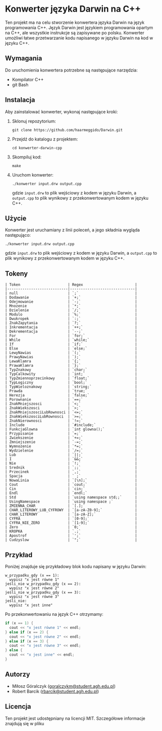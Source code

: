 

# Konwerter języka Darwin na C++

Ten projekt ma na celu stworzenie konwertera języka Darwin na język programowania C++. Język Darwin jest językiem programowania opartym na C++, ale wszystkie instrukcje są zapisywane po polsku. Konwerter umożliwi łatwe przetwarzanie kodu napisanego w języku Darwin na kod w języku C++.

## Wymagania

Do uruchomienia konwertera potrzebne są następujące narzędzia:

- Kompilator C++
- git Bash

## Instalacja

Aby zainstalować konwerter, wykonaj następujące kroki:

1. Sklonuj repozytorium:

   ```
   git clone https://github.com/haarmeggido/Darwin.git
   ```

2. Przejdź do katalogu z projektem:

   ```
   cd konwerter-darwin-cpp
   ```

3. Skompiluj kod:

   ```
   make
   ```

4. Uruchom konwerter:

   ```
   ./konwerter input.drw output.cpp
   ```

   gdzie `input.drw` to plik wejściowy z kodem w języku Darwin, a `output.cpp` to plik wynikowy z przekonwertowanym kodem w języku C++.

## Użycie

Konwerter jest uruchamiany z linii poleceń, a jego składnia wygląda następująco:

```
./konwerter input.drw output.cpp
```

gdzie `input.drw` to plik wejściowy z kodem w języku Darwin, a `output.cpp` to plik wynikowy z przekonwertowanym kodem w języku C++.

## Tokeny

```
| Token                      | Regex                        |
|----------------------------|------------------------------|
| null                       | `;`                          |
| Dodawanie                  | `+;`                         |
| Odejmowanie                | `-;`                         |
| Mnozenie                   | `*;`                         |
| Dzielenie                  | `/;`                         |
| Modulo                     | `%;`                         |
| Dwukropek                  | `:;`                         |
| ZnakZapytania              | `?;`                         |
| Inkrementacja              | `++;`                        |
| Dekrementacja              | `--;`                        |
| For                        | `for;`                       |
| While                      | `while;`                     |
| If                         | `if;`                        |
| Else                       | `else;`                      |
| LewyNawias                 | `(;`                         |
| PrawyNawias                | `);`                         |
| LewaKlamra                 | `{;`                         |
| PrawaKlamra                | `};`                         |
| TypZnakowy                 | `char;`                      |
| TypCalkowity               | `int;`                       |
| TypZmiennoprzecinkowy      | `float;`                     |
| TypLogiczny                | `bool;`                      |
| TypWieloznakowy            | `string;`                    |
| Prawda                     | `true;`                      |
| Herezja                    | `false;`                     |
| Porownanie                 | `==;`                        |
| ZnakMniejszosci            | `<;`                         |
| ZnakWiekszosci             | `>;`                         |
| ZnakMniejszosciLubRownosci | `<=;`                        |
| ZnakWiekszosciLubRownosci  | `>=;`                        |
| ZnakNierownosci            | `!=;`                        |
| Include                    | `#include;`                  |
| FunkcjaGlowna              | `int glowna();`              |
| Przypisanie                | `=;`                         |
| Zwiekszenie                | `+=;`                        |
| Zmniejszenie               | `-=;`                        |
| Wymnozenie                 | `*=;`                        |
| Wydzielenie                | `/=;`                        |
| Lub                        | `||;`                        |
| I                          | `&&;`                        |
| Nie                        | `!;`                         |
| Srednik                    | `;;`                         |
| Przecinek                  | `,;`                         |
| Spacja                     | ` ;`                         |
| NowaLinia                  | `[\n];`                      |
| Cout                       | `cout;`                      |
| Cin                        | `cin;`                       |
| Endl                       | `endl;`                      |
| Std                        | `using namespace std;;`      |
| UsingNamespace             | `using namespace ;`          |
| ZMIENNA_CHAR               | `[.];`                       |
| CHAR_LITEROWY_LUB_CYFROWY  | `[a-zA-Z0-9];`               |
| CHAR_LITEROWY              | `[a-zA-Z];`                  |
| CYFRA                      | `[0-9];`                     |
| CYFRA_NIE_ZERO             | `[1-9];`                     |
| Zero                       | `0;`                         |
| KROPKA                     | `.;`                         |
| Apostrof                   | `';`                         |
| Cudzyslow                  | `";`                         |
```

## Przykład

Poniżej znajduje się przykładowy blok kodu napisany w języku Darwin:

```
w_przypadku_gdy (x == 1):
  wypisz "x jest równe 1"
jeśli_nie w_przypadku_gdy (x == 2):
  wypisz "x jest równe 2"
jeśli_nie w_przypadku_gdy (x == 3):
  wypisz "x jest równe 3"
jeśli_nie:
  wypisz "x jest inne"
```

Po przekonwertowaniu na język C++ otrzymamy:

```cpp
if (x == 1) {
  cout << "x jest równe 1" << endl;
} else if (x == 2) {
  cout << "x jest równe 2" << endl;
} else if (x == 3) {
  cout << "x jest równe 3" << endl;
} else {
  cout << "x jest inne" << endl;
}
```

## Autorzy

- Miłosz Góralczyk (goralczykm@student.agh.edu.pl)
- Robert Barcik (rbarcik@student.agh.edu.pl)

## Licencja

Ten projekt jest udostępniany na licencji MIT. Szczegółowe informacje znajdują się w pliku
